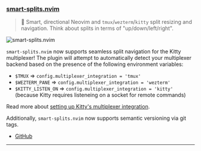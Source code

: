 <h3 id="update-smart-splits.nvim">
  <a href="#update-smart-splits.nvim">
    <span class="icon-text">
      <span class="icon">
        <i class="fa-solid fa-book"></i>
      </span>
    </span>
    <span>smart-splits.nvim</span>
  </a>
</h3>

> 🧠 Smart, directional Neovim and `tmux`/`wezterm`/`kitty` split resizing and navigation. Think about splits in terms 
> of "up/down/left/right". 

![smart-splits.nvim](https://user-images.githubusercontent.com/8648891/201928611-4338e3cb-cca9-4e15-92c6-0405b7072279.gif)

`smart-splits.nvim` now supports seamless split navigation for the Kitty multiplexer! The plugin will attempt to 
automatically detect your multiplexer backend based on the presence of the following environment variables:

- `$TMUX` => `config.multiplexer_integration = 'tmux'`
- `$WEZTERM_PANE` => `config.multiplexer_integration = 'wezterm'`
- `$KITTY_LISTEN_ON` => `config.multiplexer_integration = 'kitty'` (because Kitty requires listeneing on a socket for remote commands)

Read more about [setting up Kitty's multiplexer integration](https://github.com/mrjones2014/smart-splits.nvim#kitty).

Additionally, `smart-splits.nvim` now supports semantic versioning via git tags.

- [GitHub](https://github.com/mrjones2014/smart-splits.nvim)

---
